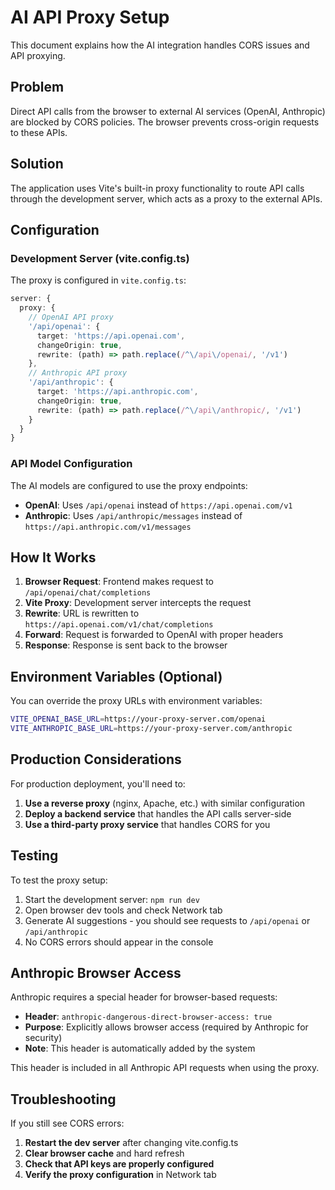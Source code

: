# AI API Proxy Setup

This document explains how the AI integration handles CORS issues and API proxying.

## Problem

Direct API calls from the browser to external AI services (OpenAI, Anthropic) are blocked by CORS policies. The browser prevents cross-origin requests to these APIs.

## Solution

The application uses Vite's built-in proxy functionality to route API calls through the development server, which acts as a proxy to the external APIs.

## Configuration

### Development Server (vite.config.ts)

The proxy is configured in `vite.config.ts`:

```typescript
server: {
  proxy: {
    // OpenAI API proxy
    '/api/openai': {
      target: 'https://api.openai.com',
      changeOrigin: true,
      rewrite: (path) => path.replace(/^\/api\/openai/, '/v1')
    },
    // Anthropic API proxy  
    '/api/anthropic': {
      target: 'https://api.anthropic.com',
      changeOrigin: true,
      rewrite: (path) => path.replace(/^\/api\/anthropic/, '/v1')
    }
  }
}
```

### API Model Configuration

The AI models are configured to use the proxy endpoints:

- **OpenAI**: Uses `/api/openai` instead of `https://api.openai.com/v1`
- **Anthropic**: Uses `/api/anthropic/messages` instead of `https://api.anthropic.com/v1/messages`

## How It Works

1. **Browser Request**: Frontend makes request to `/api/openai/chat/completions`
2. **Vite Proxy**: Development server intercepts the request
3. **Rewrite**: URL is rewritten to `https://api.openai.com/v1/chat/completions`
4. **Forward**: Request is forwarded to OpenAI with proper headers
5. **Response**: Response is sent back to the browser

## Environment Variables (Optional)

You can override the proxy URLs with environment variables:

```bash
VITE_OPENAI_BASE_URL=https://your-proxy-server.com/openai
VITE_ANTHROPIC_BASE_URL=https://your-proxy-server.com/anthropic
```

## Production Considerations

For production deployment, you'll need to:

1. **Use a reverse proxy** (nginx, Apache, etc.) with similar configuration
2. **Deploy a backend service** that handles the API calls server-side
3. **Use a third-party proxy service** that handles CORS for you

## Testing

To test the proxy setup:

1. Start the development server: `npm run dev`
2. Open browser dev tools and check Network tab
3. Generate AI suggestions - you should see requests to `/api/openai` or `/api/anthropic`
4. No CORS errors should appear in the console

## Anthropic Browser Access

Anthropic requires a special header for browser-based requests:

- **Header**: `anthropic-dangerous-direct-browser-access: true`
- **Purpose**: Explicitly allows browser access (required by Anthropic for security)
- **Note**: This header is automatically added by the system

This header is included in all Anthropic API requests when using the proxy.

## Troubleshooting

If you still see CORS errors:

1. **Restart the dev server** after changing vite.config.ts
2. **Clear browser cache** and hard refresh
3. **Check that API keys are properly configured**
4. **Verify the proxy configuration** in Network tab
